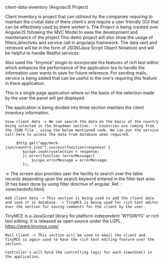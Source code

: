 
client-data-inventory (AngularJS Project)

Client Inventory is project that can utilisied by the companies requiring to maintain the crutial data of there client's and require a user friendly GUI that can be effectively used by there worker's. The Project is being created over AngularJS following the MVC Model to ease the development and maintenance of the project.This demo project will also show the usage of filters,directives and service call in angularjs framework. The data sent and retrieved will be in the form of JSON(Java Script Object Notation) and will be helpful to handle Restful services.

Also used the "tinymce" plugin to incorporate the features of rich text editor which enhances the performance of the application too to handle the information user wants to save for future reference. For sending mails, service is being added that can be useful to the one's requiring this feature in there application.

This is a single page application where on the basis of the selection made by the user the panel will get displayed.

The application is being divided into three section maintain the client inventory information.

    View client data -> We can search the data on the basic of the country being selected in the dropdown section. -> Countries are coming from the JSON file , using the below mentioned code. We can put the service call here to access the data from database when required.

         $http.get("app/mock-json/country.json").success(function(response) {
     		$scope.countryselection = response;
     		}).error(function (errorMessage){
     			$scope.errorMessage = errorMessage; 
     		});

-> The screen also provides user the facility to search over the table records depending upon the search keyword entered in the filter text area. (It has been done by using filter directive of angular. Ref. : viewclientinfo.html)

    Add client data -> This section is being used to add the client data and save it in database. -> TinyMCE is being used for rich text editor over the section for saving comments for the client by the user.

TinyMCE is a JavaScript library for platform independent 'WYSIWYG' or rich text editing. It is released as open source under the LGPL. https://www.tinymce.com/

    Mail Client -> This section will be used to email the client and TinyMCE is again used to have the rich text editing feature over the section.

    Controller's will hold the controlling logic for each view(html) in the application.

